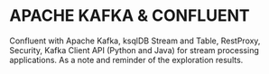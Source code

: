 # APACHE KAFKA & CONFLUENT
Confluent with Apache Kafka, ksqlDB Stream and Table, RestProxy, Security, Kafka Client API (Python and Java) for stream processing applications.
As a note and reminder of the exploration results.

